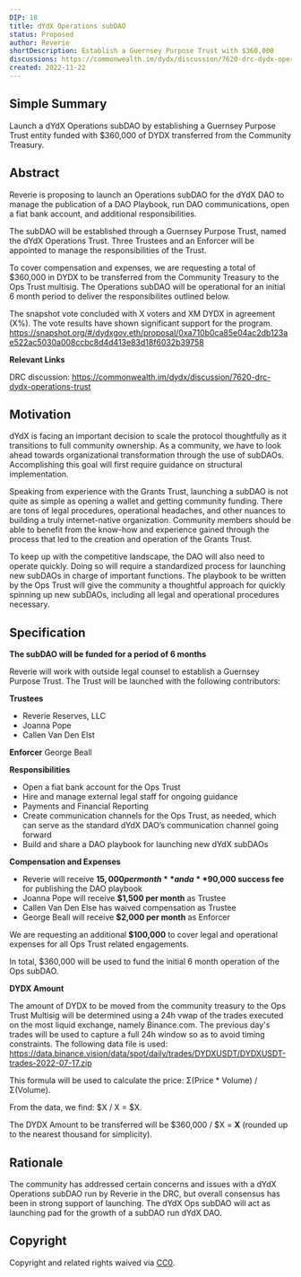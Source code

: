 ```yaml
---
DIP: 18
title: dYdX Operations subDAO
status: Proposed
author: Reverie
shortDescription: Establish a Guernsey Purpose Trust with $360,000
discussions: https://commonwealth.im/dydx/discussion/7620-drc-dydx-operations-trust
created: 2022-11-22
---
```


## Simple Summary

Launch a dYdX Operations subDAO by establishing a Guernsey Purpose Trust entity funded with $360,000 of DYDX transferred from the Community Treasury.

## Abstract

Reverie is proposing to launch an Operations subDAO for the dYdX DAO to manage the publication of a DAO Playbook, run DAO communications, open a fiat bank account, and additional responsibilities.

The subDAO will be established through a Guernsey Purpose Trust, named the dYdX Operations Trust. Three Trustees and an Enforcer will be appointed to manage the responsibilities of the Trust.

To cover compensation and expenses, we are requesting a total of $360,000 in DYDX to be transferred from the Community Treasury to the Ops Trust multisig.
The Operations subDAO will be operational for an initial 6 month period to deliver the responsibilites outlined below.

The snapshot vote concluded with X voters and XM DYDX in agreement (X%). The vote results have shown significant support for the program.
https://snapshot.org/#/dydxgov.eth/proposal/0xa710b0ca85e04ac2db123ae522ac5030a008ccbc8d4d413e83d18f6032b39758

**Relevant Links**

DRC discussion: https://commonwealth.im/dydx/discussion/7620-drc-dydx-operations-trust

## Motivation

dYdX is facing an important decision to scale the protocol thoughtfully as it transitions to full community ownership. As a community, we have to look ahead towards organizational transformation through the use of subDAOs. Accomplishing this goal will first require guidance on structural implementation.

Speaking from experience with the Grants Trust, launching a subDAO is not quite as simple as opening a wallet and getting community funding. There are tons of legal procedures, operational headaches, and other nuances to building a truly internet-native organization. Community members should be able to benefit from the know-how and experience gained through the process that led to the creation and operation of the Grants Trust.

To keep up with the competitive landscape, the DAO will also need to operate quickly. Doing so will require a standardized process for launching new subDAOs in charge of important functions. The playbook to be written by the Ops Trust will give the community a thoughtful approach for quickly spinning up new subDAOs, including all legal and operational procedures necessary.

## Specification

**The subDAO will be funded for a period of 6 months**

Reverie will work with outside legal counsel to establish a Guernsey Purpose Trust. The Trust will be launched with the following contributors:

**Trustees**
- Reverie Reserves, LLC
- Joanna Pope
- Callen Van Den Elst

**Enforcer**
George Beall

**Responsibilities**
- Open a fiat bank account for the Ops Trust
- Hire and manage external legal staff for ongoing guidance
- Payments and Financial Reporting
- Create communication channels for the Ops Trust, as needed, which can serve as the standard dYdX DAO’s communication channel going forward
- Build and share a DAO playbook for launching new dYdX subDAOs

**Compensation and Expenses**
- Reverie will receive **$15,000 per month** and a **$90,000 success fee** for publishing the DAO playbook
- Joanna Pope will receive **$1,500 per month** as Trustee
- Callen Van Den Else has waived compensation as Trustee
- George Beall will receive **$2,000 per month** as Enforcer

We are requesting an additional **$100,000** to cover legal and operational expenses for all Ops Trust related engagements.

In total, $360,000 will be used to fund the initial 6 month operation of the Ops subDAO.

**DYDX Amount**

The amount of DYDX to be moved from the community treasury to the Ops Trust Multisig will be determined using a 24h vwap of the trades executed on the most liquid exchange, namely Binance.com. The previous day's trades will be used to capture a full 24h window so as to avoid timing constraints. The following data file is used: https://data.binance.vision/data/spot/daily/trades/DYDXUSDT/DYDXUSDT-trades-2022-07-17.zip

This formula will be used to calculate the price: Σ(Price * Volume) / Σ(Volume).

From the data, we find: $X / X = $X.

The DYDX Amount to be transferred will be $360,000 / $X = **X** (rounded up to the nearest thousand for simplicity).


## Rationale

The community has addressed certain concerns and issues with a dYdX Operations subDAO run by Reverie in the DRC, but overall consensus has been in strong support of launching. The dYdX Ops subDAO will act as launching pad for the growth of a subDAO run dYdX DAO.


## Copyright

Copyright and related rights waived via [CC0](https://creativecommons.org/publicdomain/zero/1.0/).
